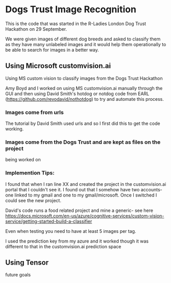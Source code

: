 # Dogs Trust Image Recognition
This is the code that was started in the R-Ladies London Dog Trust Hackathon on 29 September.

We were given images of different dog breeds and asked to classify them as they have many unlabeled images and it would help them operationally to be able to search for images in a better way.

## Using Microsoft customvision.ai
Using MS custom vision to classify images from the Dogs Trust Hackathon

Amy Boyd and I worked on using MS customvision.ai manually through the GUI and then using David Smith's hotdog or notdog code from EARL (https://github.com/revodavid/nothotdog) to try and automate this process.

### Images come from urls
The tutorial by David Smith used urls and so I first did this to get the code working. 

### Images come from the Dogs Trust and are kept as files on the project
being worked on

### Implemention Tips:
I found that when I ran line XX and created the project in the customvision.ai portal that I couldn't see it. I found out that I somehow have two accounts- one linked to my gmail and one to my gmail/microsoft. Once I switched I could see the new project. 

David's code runs a food related project and mine a generic- see here https://docs.microsoft.com/en-us/azure/cognitive-services/custom-vision-service/getting-started-build-a-classifier

Even when testing you need to have at least 5 images per tag.

I used the prediction key from my azure and it worked though it was different to that in the customvision.ai prediction space

## Using Tensor
future goals

